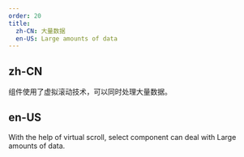 ```yaml
---
order: 20
title:
  zh-CN: 大量数据
  en-US: Large amounts of data
---
```


## zh-CN

组件使用了虚拟滚动技术，可以同时处理大量数据。

## en-US

With the help of virtual scroll, select component can deal with Large amounts of data.
